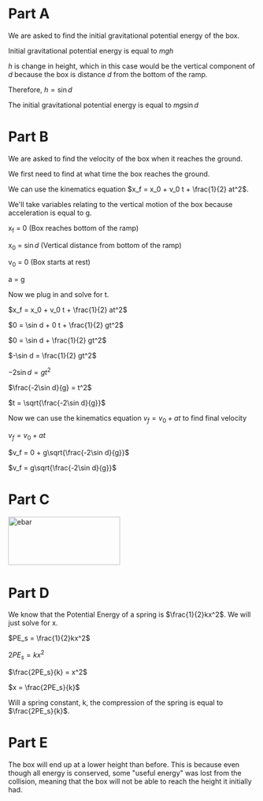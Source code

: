 # Part A
We are asked to find the initial gravitational potential energy of the box.

Initial gravitational potential energy is equal to $mgh$

$h$ is change in height, which in this case would be the vertical component of $d$ because the box is distance $d$ from the bottom of the ramp. 

Therefore, $h = \sin d$

The initial gravitational potential energy is equal to $mg\sin d$

# Part B
We are asked to find the velocity of the box when it reaches the ground.

We first need to find at what time the box reaches the ground.

We can use the kinematics equation $x_f = x_0 + v_0 t + \frac{1}{2} at^2$. 

We'll take variables relating to the vertical motion of the box because acceleration is equal to g.

x<sub>f</sub> = 0 (Box reaches bottom of the ramp)

x<sub>0</sub> = $\sin d$ (Vertical distance from bottom of the ramp)

v<sub>0</sub> = 0 (Box starts at rest)

a = g

Now we plug in and solve for t.

$x_f = x_0 + v_0 t + \frac{1}{2} at^2$

$0 = \sin d + 0 t + \frac{1}{2} gt^2$

$0 = \sin d + \frac{1}{2} gt^2$

$-\sin d = \frac{1}{2} gt^2$

$-2\sin d = gt^2$

$\frac{-2\sin d}{g} = t^2$

$t = \sqrt{\frac{-2\sin d}{g}}$

Now we can use the kinematics equation $v_f = v_0 + at$ to find final velocity

$v_f = v_0 + at$

$v_f = 0 + g\sqrt{\frac{-2\sin d}{g}}$

$v_f = g\sqrt{\frac{-2\sin d}{g}}$

# Part C
<img width="227" height="98" alt="ebar" src="https://github.com/user-attachments/assets/dbf20b30-6035-417f-bc80-a3d57c592299" />

# Part D
We know that the Potential Energy of a spring is $\frac{1}{2}kx^2$. We will just solve for x.

$PE_s = \frac{1}{2}kx^2$

$2PE_s = kx^2$

$\frac{2PE_s}{k} = x^2$

$x = \frac{2PE_s}{k}$

Will a spring constant, k, the compression of the spring is equal to $\frac{2PE_s}{k}$.

# Part E
The box will end up at a lower height than before. This is because even though all energy is conserved, some "useful energy" was lost from the collision, meaning that the box will not be able to reach the height it initially had.
